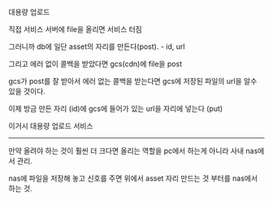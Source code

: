 대용량 업로드


직접 서비스 서버에 file을 올리면 서비스 터짐

그러니까 db에 일단 asset의 자리를 만든다(post). - id, url

그리고 에러 없이 콜백을 받았다면 gcs(cdn)에 file을 post

gcs가 post를 잘 받아서 에러 없는 콜백을 받는다면 gcs에 저장된 파일의 url을 알수 있을 것이다.
 
이제 방금 만든 자리 (id)에 gcs에 들어가 있는 url을 자리에 넣는다 (put)


이거시 대용량 업로드 서비스




---

만약 올려야 하는 것이 훨씬 더 크다면 올리는 역할을 pc에서 하는게 아니라 사내 nas에서 관리.

nas에 파일을 저장해 놓고 신호를 주면 위에서 asset 자리 만드는 것 부터를 nas에서 하는 것.

